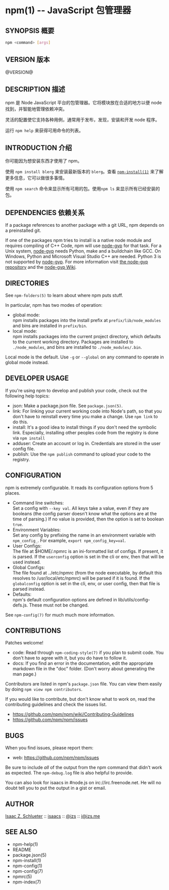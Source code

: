 npm(1) -- JavaScript 包管理器
====================================

## SYNOPSIS 概要
```bash
npm <command> [args]
```

## VERSION 版本

@VERSION@

## DESCRIPTION 描述

npm 是 Node JavaScript 平台的包管理器。它将模块放在合适的地方以便 node 找到，并智能地管理依赖冲突。

灵活的配置使它支持各种用例，通常用于发布，发现，安装和开发 node 程序。

运行 `npm help` 来获得可用命令的列表。

## INTRODUCTION 介绍

你可能因为想安装东西才使用了 npm。

使用 `npm install blerg` 来安装最新版本的 `blerg`。查看 [`npm-install(1)`](https://docs.npmjs.com/cli/install) 来了解更多信息，它可以做很多事情。

使用 `npm search` 命令来显示所有可用的包。使用`npm ls` 来显示所有已经安装的包。

## DEPENDENCIES 依赖关系

If a package references to another package with a git URL, npm depends on a preinstalled git.

If one of the packages npm tries to install is a native node module and requires compiling of C++ Code, npm will use [node-gyp](https://github.com/TooTallNate/node-gyp) for that task.
For a Unix system, [node-gyp](https://github.com/TooTallNate/node-gyp) needs Python, make and a buildchain like GCC. On Windows, Python and Microsoft Visual Studio C++ are needed. Python 3 is not supported by [node-gyp](https://github.com/TooTallNate/node-gyp). For more information visit [the node-gyp repository](https://github.com/TooTallNate/node-gyp) and the [node-gyp Wiki](https://github.com/TooTallNate/node-gyp/wiki).

## DIRECTORIES

See `npm-folders(5)` to learn about where npm puts stuff.

In particular, npm has two modes of operation:

* global mode:  
  npm installs packages into the install prefix at `prefix/lib/node_modules` and bins are installed in `prefix/bin`.
* local mode:  
  npm installs packages into the current project directory, which defaults to the current working directory.  Packages are installed to `./node_modules`, and bins are installed to `./node_modules/.bin`.

Local mode is the default.  Use `-g` or `--global` on any command to operate in global mode instead.

## DEVELOPER USAGE

If you're using npm to develop and publish your code, check out the following help topics:

* json:
  Make a package.json file.  See `package.json(5)`.
* link:
  For linking your current working code into Node's path, so that you don't have to reinstall every time you make a change.  Use `npm link` to do this.
* install:
  It's a good idea to install things if you don't need the symbolic link. Especially, installing other peoples code from the registry is done via
  `npm install`
* adduser: Create an account or log in.  Credentials are stored in the user config file.
* publish:
  Use the `npm publish` command to upload your code to the registry.

## CONFIGURATION

npm is extremely configurable.  It reads its configuration options from 5 places.

* Command line switches:  
  Set a config with `--key val`.  All keys take a value, even if they are booleans (the config parser doesn't know what the options are at the time of parsing.)  If no value is provided, then the option is set to boolean `true`.
* Environment Variables:  
  Set any config by prefixing the name in an environment variable with `npm_config_`.  For example, `export npm_config_key=val`.
* User Configs:  
  The file at $HOME/.npmrc is an ini-formatted list of configs. If present, it is parsed.  If the `userconfig` option is set in the cli or env, then that will be used instead.
* Global Configs:  
  The file found at ../etc/npmrc (from the node executable, by default this resolves to /usr/local/etc/npmrc) will be parsed if it is found.
  If the `globalconfig` option is set in the cli, env, or user config, then that file is parsed instead.
* Defaults:  
  npm's default configuration options are defined in lib/utils/config-defs.js.  These must not be changed.

See `npm-config(7)` for much much more information.

## CONTRIBUTIONS

Patches welcome!

* code:
  Read through `npm-coding-style(7)` if you plan to submit code. You don't have to agree with it, but you do have to follow it.
* docs:
  If you find an error in the documentation, edit the appropriate markdown file in the "doc" folder.  (Don't worry about generating the man page.)

Contributors are listed in npm's `package.json` file.  You can view them easily by doing `npm view npm contributors`.

If you would like to contribute, but don't know what to work on, read the contributing guidelines and check the issues list.

* https://github.com/npm/npm/wiki/Contributing-Guidelines
* <https://github.com/npm/npm/issues>

## BUGS

When you find issues, please report them:

* web:
  <https://github.com/npm/npm/issues>

Be sure to include *all* of the output from the npm command that didn't work as expected.  The `npm-debug.log` file is also helpful to provide.

You can also look for isaacs in #node.js on irc://irc.freenode.net.  He will no doubt tell you to put the output in a gist or email.

## AUTHOR

[Isaac Z. Schlueter](http://blog.izs.me/) ::
[isaacs](https://github.com/isaacs/) ::
[@izs](http://twitter.com/izs) ::
<i@izs.me>

## SEE ALSO
* npm-help(1)
* README
* package.json(5)
* npm-install(1)
* npm-config(1)
* npm-config(7)
* npmrc(5)
* npm-index(7)
